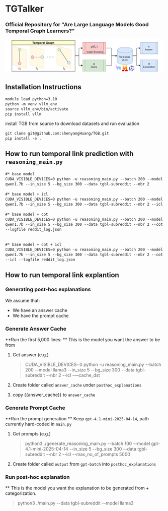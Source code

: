 # TGTalker
### Official Repository for "Are Large Language Models Good Temporal Graph Learners?"

![SCPD](figs/overview.png)


## Installation Instructions
```
module load python=3.10
python -m venv vllm_env
source vllm_env/bin/activate
pip install vllm
```

install TGB from source to download datasets and run evaluation
```
git clone git@github.com:shenyangHuang/TGB.git
pip install -e .   
```

## How to run temporal link prediction with `reasoning_main.py`
```
#* base model
CUDA_VISIBLE_DEVICES=0 python -u reasoning_main.py --batch 200 --model qwen1.7b --in_size 5 --bg_size 300 --data tgbl-subreddit --nbr 2 

#* base model + icl
CUDA_VISIBLE_DEVICES=0 python -u reasoning_main.py --batch 200 --model qwen1.7b --in_size 5 --bg_size 300 --data tgbl-subreddit --nbr 2 --icl

#* base model + cot
CUDA_VISIBLE_DEVICES=0 python -u reasoning_main.py --batch 200 --model qwen1.7b --in_size 5 --bg_size 300 --data tgbl-subreddit --nbr 2 --cot --logfile reddit_log.json


#* base model + cot + icl
CUDA_VISIBLE_DEVICES=0 python -u reasoning_main.py --batch 200 --model qwen1.7b --in_size 5 --bg_size 300 --data tgbl-subreddit --nbr 2 --cot --icl --logfile reddit_log.json
```

## How to run temporal link explantion

### Generating post-hoc explanations

We assume that:

- We have an answer cache
- We have the prompt cache

### Generate Answer Cache

**Run the first 5,000 lines:
** This is the model you want the answer to be from

1. Get answer (e.g.)
    > CUDA_VISIBLE_DEVICES=0 python -u reasoning_main.py --batch 200 --model llama3 --in_size 5 --bg_size 300 --data tgbl-subreddit --nbr 2 --icl -—cache_dst

2. Create folder called `answer_cache` under `posthoc_explanations`
3. copy {{answer_cache}}  to `answer_cache`

### Generate Prompt Cache

**Run the prompt generation
** Keep `gpt-4.1-mini-2025-04-14`, path currently hard-coded in `main.py`

1. Get prompts (e.g.)
    > python3 ./generate_reasoning_main.py --batch 100 --model gpt-4.1-mini-2025-04-14 --in_size 5 --bg_size 300 --data tgbl-subreddit --nbr 2 --icl --max_no_of_prompts 5000

2. Create folder called `output` from `gpt-batch` into `posthoc_explanations`

### Run post-hoc explanation

** This is the model you want the explanation to be generated from + categorization.

> python3 ./main.py --data tgbl-subreddit --model llama3
